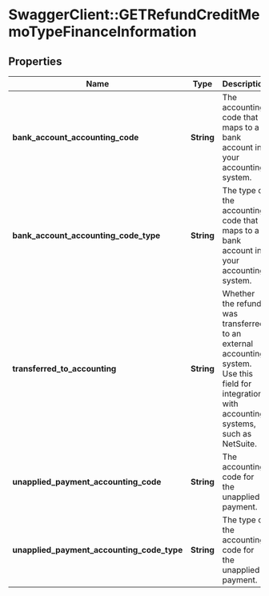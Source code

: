 # SwaggerClient::GETRefundCreditMemoTypeFinanceInformation

## Properties
Name | Type | Description | Notes
------------ | ------------- | ------------- | -------------
**bank_account_accounting_code** | **String** | The accounting code that maps to a bank account in your accounting system.  | [optional] 
**bank_account_accounting_code_type** | **String** | The type of the accounting code that maps to a bank account in your accounting system.  | [optional] 
**transferred_to_accounting** | **String** | Whether the refund was transferred to an external accounting system. Use this field for integration with accounting systems, such as NetSuite.  | [optional] 
**unapplied_payment_accounting_code** | **String** | The accounting code for the unapplied payment.  | [optional] 
**unapplied_payment_accounting_code_type** | **String** | The type of the accounting code for the unapplied payment.  | [optional] 


